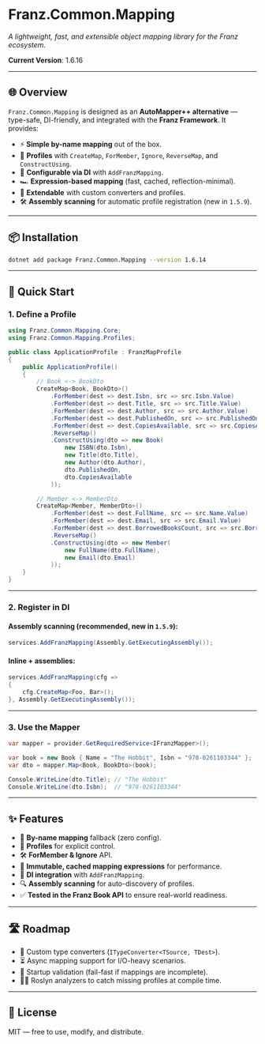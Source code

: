 ﻿# **Franz.Common.Mapping**

*A lightweight, fast, and extensible object mapping library for the Franz ecosystem.*

**Current Version**: 1.6.16

---

## 🌐 Overview

`Franz.Common.Mapping` is designed as an **AutoMapper++ alternative** — type-safe, DI-friendly, and integrated with the **Franz Framework**.
It provides:

* ⚡ **Simple by-name mapping** out of the box.
* 📑 **Profiles** with `CreateMap`, `ForMember`, `Ignore`, `ReverseMap`, and `ConstructUsing`.
* 🔧 **Configurable via DI** with `AddFranzMapping`.
* 🏎 **Expression-based mapping** (fast, cached, reflection-minimal).
* 🧩 **Extendable** with custom converters and profiles.
* 🛠 **Assembly scanning** for automatic profile registration (new in `1.5.9`).

---

## 📦 Installation

```bash
dotnet add package Franz.Common.Mapping --version 1.6.14
```

---

## 🚀 Quick Start

### 1. Define a Profile

```csharp
using Franz.Common.Mapping.Core;
using Franz.Common.Mapping.Profiles;

public class ApplicationProfile : FranzMapProfile
{
    public ApplicationProfile()
    {
        // Book <-> BookDto
        CreateMap<Book, BookDto>()
            .ForMember(dest => dest.Isbn, src => src.Isbn.Value)
            .ForMember(dest => dest.Title, src => src.Title.Value)
            .ForMember(dest => dest.Author, src => src.Author.Value)
            .ForMember(dest => dest.PublishedOn, src => src.PublishedOn)
            .ForMember(dest => dest.CopiesAvailable, src => src.CopiesAvailable)
            .ReverseMap()
            .ConstructUsing(dto => new Book(
                new ISBN(dto.Isbn),
                new Title(dto.Title),
                new Author(dto.Author),
                dto.PublishedOn,
                dto.CopiesAvailable
            ));

        // Member <-> MemberDto
        CreateMap<Member, MemberDto>()
            .ForMember(dest => dest.FullName, src => src.Name.Value)
            .ForMember(dest => dest.Email, src => src.Email.Value)
            .ForMember(dest => dest.BorrowedBooksCount, src => src.BorrowedBooks.Count)
            .ReverseMap()
            .ConstructUsing(dto => new Member(
                new FullName(dto.FullName),
                new Email(dto.Email)
            ));
    }
}
```

---

### 2. Register in DI

#### Assembly scanning (recommended, new in `1.5.9`):

```csharp
services.AddFranzMapping(Assembly.GetExecutingAssembly());
```

#### Inline + assemblies:

```csharp
services.AddFranzMapping(cfg =>
{
    cfg.CreateMap<Foo, Bar>();
}, Assembly.GetExecutingAssembly());
```

---

### 3. Use the Mapper

```csharp
var mapper = provider.GetRequiredService<IFranzMapper>();

var book = new Book { Name = "The Hobbit", Isbn = "978-0261103344" };
var dto = mapper.Map<Book, BookDto>(book);

Console.WriteLine(dto.Title); // "The Hobbit"
Console.WriteLine(dto.Isbn);  // "978-0261103344"
```

---

## ✨ Features

* 🔄 **By-name mapping** fallback (zero config).
* 🎯 **Profiles** for explicit control.
* 🛠 **ForMember & Ignore** API.
* 💾 **Immutable, cached mapping expressions** for performance.
* 🧩 **DI integration** with `AddFranzMapping`.
* 🔍 **Assembly scanning** for auto-discovery of profiles.
* ✅ **Tested in the Franz Book API** to ensure real-world readiness.

---

## 🛣 Roadmap

* 🔌 Custom type converters (`ITypeConverter<TSource, TDest>`).
* ⏳ Async mapping support for I/O-heavy scenarios.
* 🚨 Startup validation (fail-fast if mappings are incomplete).
* 🧑‍💻 Roslyn analyzers to catch missing profiles at compile time.

---

## 📜 License

MIT — free to use, modify, and distribute.

